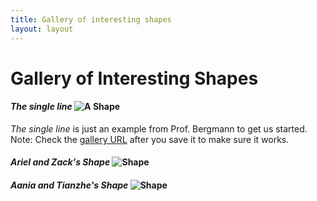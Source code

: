 ```yaml
---
title: Gallery of interesting shapes
layout: layout
---
```


# Gallery of Interesting Shapes



#### *The single line* ![A Shape](http://UW-GEOG458-Winter2017.github.io/galleries/shapes/lrb9-gallery.svg)
*The single line* is just an example from Prof. Bergmann to get us started. Note: Check the [gallery URL](http://UW-GEOG458-Winter2017.github.io/shapes.html) after you save it to make sure it works.

#### *Ariel and Zack's Shape* ![Shape](http://UW-GEOG458-Winter2017.github.io/galleries/shapes/ariel-zack.svg)

#### *Aania and Tianzhe's Shape* ![Shape](http://UW-GEOG458-Winter2017.github.io/galleries/shapes/Turtles.svg)

